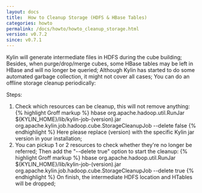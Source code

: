 ```yaml
---
layout: docs
title:  How to Cleanup Storage (HDFS & HBase Tables)
categories: howto
permalink: /docs/howto/howto_cleanup_storage.html
version: v0.7.2
since: v0.7.1
---
```


Kylin will generate intermediate files in HDFS during the cube building; Besides, when purge/drop/merge cubes, some HBase tables may be left in HBase and will no longer be queried; Although Kylin has started to do some 
automated garbage collection, it might not cover all cases; You can do an offline storage cleanup periodically:

Steps:
1. Check which resources can be cleanup, this will not remove anything:
{% highlight Groff markup %}
hbase org.apache.hadoop.util.RunJar ${KYLIN_HOME}/lib/kylin-job-(version).jar org.apache.kylin.job.hadoop.cube.StorageCleanupJob --delete false
{% endhighlight %}
Here please replace (version) with the specific Kylin jar version in your installation;
2. You can pickup 1 or 2 resources to check whether they're no longer be referred; Then add the "--delete true" option to start the cleanup:
{% highlight Groff markup %}
hbase org.apache.hadoop.util.RunJar ${KYLIN_HOME}/lib/kylin-job-(version).jar org.apache.kylin.job.hadoop.cube.StorageCleanupJob --delete true
{% endhighlight %}
On finish, the intermediate HDFS location and HTables will be dropped;